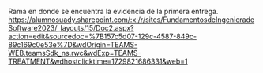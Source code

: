 Rama en donde se encuentra la evidencia de la primera entrega. 
https://alumnosuady.sharepoint.com/:x:/r/sites/FundamentosdeIngenieradeSoftware2023/_layouts/15/Doc2.aspx?action=edit&sourcedoc=%7B157c5d07-129c-4587-849c-89c169c0e53e%7D&wdOrigin=TEAMS-WEB.teamsSdk_ns.rwc&wdExp=TEAMS-TREATMENT&wdhostclicktime=1729821686331&web=1
